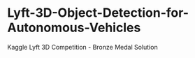 # Lyft-3D-Object-Detection-for-Autonomous-Vehicles
Kaggle Lyft 3D Competition - Bronze Medal Solution
